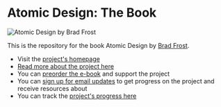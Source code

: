 Atomic Design: The Book
=============

![Atomic Design by Brad Frost](http://atomicdesign.bradfrost.com/images/book-cover.svg)

This is the repository for the book Atomic Design by [Brad Frost](http://bradfrost.com/).

- Visit the [project's homepage](http://atomicdesign.bradfrost.com)
- [Read more about the project here](http://bradfrost.com/blog/post/atomic-design-book/)
- You can [preorder the e-book](http://shop.bradfrost.com/products/atomic-design-ebook) and support the project
- You can [sign up for email updates](http://atomicdesign.bradfrost.com/signup/) to get progress on the project and receive resources about
- You can track the [project's progress here](http://atomicdesign.bradfrost.com/timeline/)
